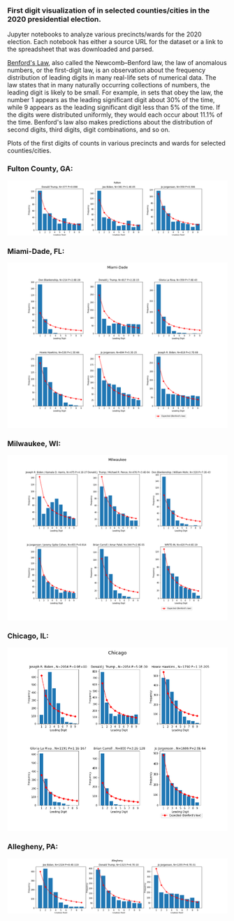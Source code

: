 ### First digit visualization of in selected counties/cities in the 2020 presidential election.

Jupyter notebooks to analyze various precincts/wards for the 2020 election. Each notebook has either a source URL for the dataset or a link to the spreadsheet that was downloaded and parsed.

[Benford's Law](https://en.wikipedia.org/wiki/Benford%27s_law), also called the Newcomb–Benford law, the law of anomalous numbers, or the first-digit law, is an observation about the frequency distribution of leading digits in many real-life sets of numerical data. The law states that in many naturally occurring collections of numbers, the leading digit is likely to be small. For example, in sets that obey the law, the number 1 appears as the leading significant digit about 30% of the time, while 9 appears as the leading significant digit less than 5% of the time. If the digits were distributed uniformly, they would each occur about 11.1% of the time. Benford's law also makes predictions about the distribution of second digits, third digits, digit combinations, and so on.

Plots of the first digits of counts in various precincts and wards for selected counties/cities. 

### Fulton County, GA:
![Fulton County](/images/fulton.png)

### Miami-Dade, FL:
![Miami-Dade](/images/miami_dade.png)

### Milwaukee, WI:
![Milwaukee](/images/milwaukee.png)

### Chicago, IL:
![Chicago](/images/chicago.png)

### Allegheny, PA:
![Allegheny](/images/allegheny.png)
